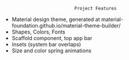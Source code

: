                                Project Features

- Material design theme, generated at material-foundation.github.io/material-theme-builder/
- Shapes, Colors, Fonts
- Scaffold component, top app bar
- Insets (system bar overlaps)
- Size and color spring animations